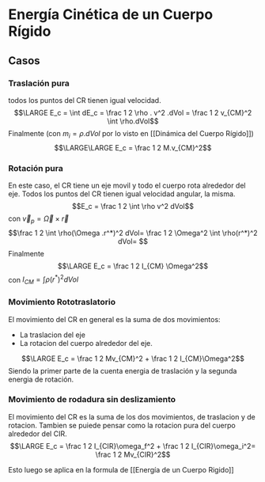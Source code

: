 # Energía Cinética de un Cuerpo Rígido
## Casos
### Traslación pura
todos los puntos del CR tienen igual velocidad.
$$\LARGE E_c = \int dE_c = \frac 1 2 \rho . v^2 .dVol = \frac 1 2 v_{CM}^2 \int \rho.dVol$$
Finalmente (con $m_i=\rho.dVol$ por lo visto en [[Dinámica del Cuerpo Rígido]])
$$\LARGE\LARGE E_c = \frac 1 2 M.v_{CM}^2$$

### Rotación pura
En este caso, el CR tiene un eje movil y todo el cuerpo rota alrededor del eje. Todos los puntos del CR tienen igual velocidad angular, la misma.
$$E_c = \frac 1 2 \int \rho v^2 dVol$$
con $\vec v_p = \vec \Omega \times \vec r$
$$\frac 1 2 \int \rho(\Omega .r^*)^2 dVol= \frac 1 2 \Omega^2 \int \rho(r^*)^2 dVol= $$
Finalmente
$$\LARGE E_c = \frac 1 2 I_{CM} \Omega^2$$ con $I_{CM} = \int \rho (r^*)^2 dVol$

### Movimiento Rototraslatorio
El movimiento del CR en general es la suma de dos movimientos:
- La traslacion del eje 
- La rotacion del cuerpo alrededor del eje.

$$\LARGE E_c = \frac 1 2 Mv_{CM}^2 + \frac 1 2 I_{CM}\Omega^2$$
Siendo la primer parte de la cuenta energia de traslación y la segunda energia de rotación.


### Movimiento de rodadura sin deslizamiento
El movimiento del CR es la suma de los dos movimientos, de traslacion y de rotacion.
Tambien se puiede pensar como la rotacion pura del cuerpo alrededor del CIR.
$$\LARGE E_c = \frac 1 2 I_{CIR}\omega_f^2 + \frac 1 2 I_{CIR}\omega_i^2= \frac 1 2 Mv_{CIR}^2$$

Esto luego se aplica en la formula de [[Energía de un Cuerpo Rigido]]
